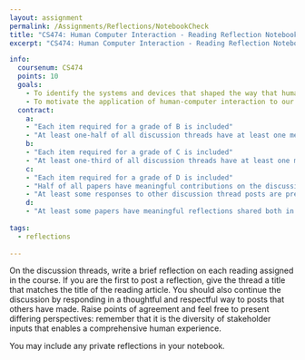 ```yaml
---
layout: assignment
permalink: /Assignments/Reflections/NotebookCheck
title: "CS474: Human Computer Interaction - Reading Reflection Notebook Check"
excerpt: "CS474: Human Computer Interaction - Reading Reflection Notebook Check"

info:
  coursenum: CS474
  points: 10
  goals:
    - To identify the systems and devices that shaped the way that humans engage with modern technology
    - To motivate the application of human-computer interaction to our collective humanity thorugh the systems to augment the development of augmentation systems
  contract:
    a: 
    - "Each item required for a grade of B is included"
    - "At least one-half of all discussion threads have at least one meaningful response"     
    b:
    - "Each item required for a grade of C is included"
    - "At least one-third of all discussion threads have at least one meaningful response"
    c:
    - "Each item required for a grade of D is included"
    - "Half of all papers have meaningful contributions on the discussion threads"
    - "At least some responses to other discussion thread posts are present"
    d:
    - "At least some papers have meaningful reflections shared both in the notebook and via the discussion threads"
    
tags:
  - reflections
  
---
```


On the discussion threads, write a brief reflection on each reading assigned in the course.  If you are the first to post a reflection, give the thread a title that matches the title of the reading article.  You should also continue the discussion by responding in a thoughtful and respectful way to posts that others have made.  Raise points of agreement and feel free to present differing perspectives: remember that it is the diversity of stakeholder inputs that enables a comprehensive human experience.

You may include any private reflections in your notebook.